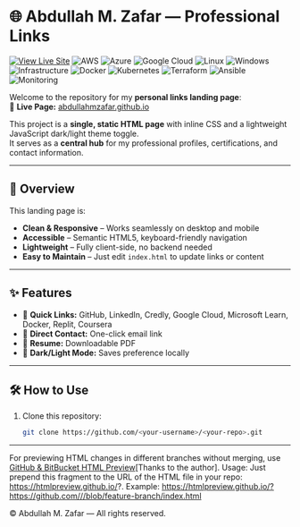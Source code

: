 # 🌐 Abdullah M. Zafar — Professional Links

[![View Live Site](https://img.shields.io/badge/View%20Live%20Site-000?style=for-the-badge&logo=githubpages&logoColor=white)](https://abdullahmzafar.github.io/)
![AWS](https://img.shields.io/badge/AWS-232F3E?style=for-the-badge&logo=amazonaws&logoColor=FF9900)
![Azure](https://img.shields.io/badge/Azure-0078D4?style=for-the-badge&logo=microsoftazure&logoColor=white)
![Google Cloud](https://img.shields.io/badge/GCP-4285F4?style=for-the-badge&logo=googlecloud&logoColor=white)
![Linux](https://img.shields.io/badge/Linux-FCC624?style=for-the-badge&logo=linux&logoColor=black)
![Windows](https://img.shields.io/badge/Windows-0078D6?style=for-the-badge&logo=windows&logoColor=white)
![Infrastructure](https://img.shields.io/badge/Infrastructure-As%20Code-3E8E41?style=for-the-badge&logo=terraform&logoColor=white)
![Docker](https://img.shields.io/badge/Docker-2496ED?style=for-the-badge&logo=docker&logoColor=white)
![Kubernetes](https://img.shields.io/badge/Kubernetes-326CE5?style=for-the-badge&logo=kubernetes&logoColor=white)
![Terraform](https://img.shields.io/badge/Terraform-7B42BC?style=for-the-badge&logo=terraform&logoColor=white)
![Ansible](https://img.shields.io/badge/Ansible-EE0000?style=for-the-badge&logo=ansible&logoColor=white)
![Monitoring](https://img.shields.io/badge/Monitoring-Observability-FF8800?style=for-the-badge&logo=prometheus&logoColor=white)


Welcome to the repository for my **personal links landing page**:  
🔗 **Live Page:** [abdullahmzafar.github.io](https://abdullahmzafar.github.io/)

This project is a **single, static HTML page** with inline CSS and a lightweight JavaScript dark/light theme toggle.  
It serves as a **central hub** for my professional profiles, certifications, and contact information.

---

## 📖 Overview
This landing page is:
- **Clean & Responsive** – Works seamlessly on desktop and mobile
- **Accessible** – Semantic HTML5, keyboard-friendly navigation
- **Lightweight** – Fully client-side, no backend needed
- **Easy to Maintain** – Just edit `index.html` to update links or content

---

## ✨ Features
- 🔗 **Quick Links:** GitHub, LinkedIn, Credly, Google Cloud, Microsoft Learn, Docker, Replit, Coursera  
- 📧 **Direct Contact:** One-click email link  
- 📄 **Resume:** Downloadable PDF  
- 🌙 **Dark/Light Mode:** Saves preference locally  

---

## 🛠 How to Use
1. Clone this repository:
   ```bash
   git clone https://github.com/<your-username>/<your-repo>.git

---

For previewing HTML changes in different branches without merging, use [GitHub & BitBucket HTML Preview](https://github.com/htmlpreview/htmlpreview.github.com)[Thanks to the author].
Usage:
Just prepend this fragment to the URL of the HTML file in your repo:
https://htmlpreview.github.io/?. 
Example: [https://htmlpreview.github.io/?https://github.com/<your-username>/<your-repo>/blob/feature-branch/index.html](https://htmlpreview.github.io/?https://github.com/abdullahMzafar/abdullahMzafar.github.io/blob/HTML-Preview/index.html)

© Abdullah M. Zafar — All rights reserved.

